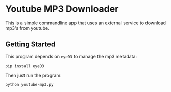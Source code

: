 # Youtube MP3 Downloader

This is a simple commandline app that uses an external service to download mp3's from youtube.

## Getting Started

This program depends on `eyeD3` to manage the mp3 metadata:

    pip install eyeD3

Then just run the program:

    python youtube-mp3.py
